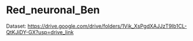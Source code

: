 # Red_neuronal_Ben

Dataset: https://drive.google.com/drive/folders/1Vik_XsPgdXAJJzT9Ib1CL-QtKJiDY-GX?usp=drive_link
